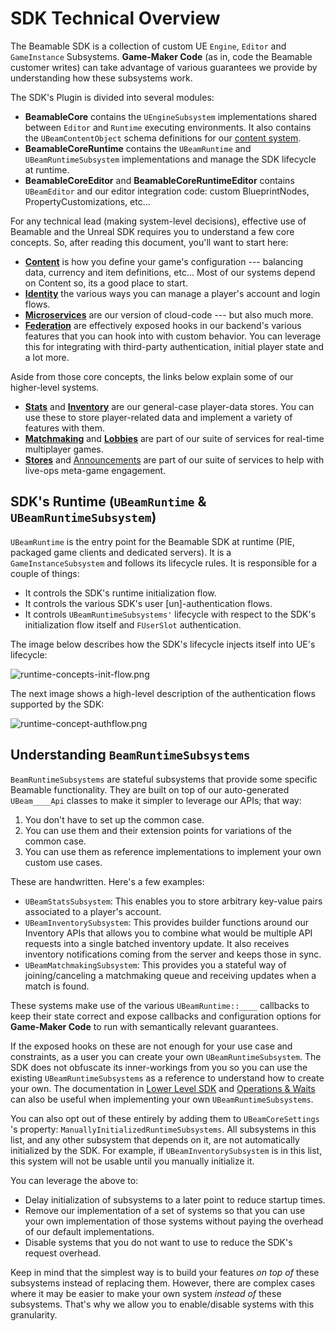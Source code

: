 # SDK Technical Overview
The Beamable SDK is a collection of custom UE `Engine`, `Editor` and `GameInstance` Subsystems.
**Game-Maker Code** (as in, code the Beamable customer writes) can take advantage of various guarantees we provide by understanding how these subsystems work.

The SDK's Plugin is divided into several modules:

- **BeamableCore** contains the `UEngineSubsystem` implementations shared between `Editor` and `Runtime` executing environments. 
It also contains the `UBeamContentObject` schema definitions for our [content system](beamable-services/content.md).
- **BeamableCoreRuntime** contains the `UBeamRuntime` and `UBeamRuntimeSubsystem` implementations and manage the SDK lifecycle at runtime.
- **BeamableCoreEditor** and **BeamableCoreRuntimeEditor** contains `UBeamEditor` and our editor integration code: custom BlueprintNodes, PropertyCustomizations, etc...

For any technical lead (making system-level decisions), effective use of Beamable and the Unreal SDK requires you to understand a few core concepts.
So, after reading this document, you'll want to start here:

- [**Content**](beamable-services/content.md) is how you define your game's configuration --- balancing data, currency and item definitions, etc... Most of our systems depend on Content so, its a good place to start.
- [**Identity**](beamable-services/identity.md) the various ways you can manage a player's account and login flows.
- [**Microservices**](microservices/microservices.md) are our version of cloud-code --- but also much more.
- [**Federation**](federation/federation.md) are effectively exposed hooks in our backend's various features that you can hook into with custom behavior. You can leverage this for integrating with third-party authentication, initial player state and a lot more. 

Aside from those core concepts, the links below explain some of our higher-level systems.

- [**Stats**](beamable-services/stats.md) and [**Inventory**](beamable-services/inventory.md) are our general-case player-data stores. You can use these to store player-related data and implement a variety of features with them.
- [**Matchmaking**](beamable-services/matchmaking.md) and [**Lobbies**](beamable-services/lobbies.md) are part of our suite of services for real-time multiplayer games.
- [**Stores**](beamable-services/stores.md) and [Announcements](beamable-services/announcements.md) are part of our suite of services to help with live-ops meta-game engagement.


## SDK's Runtime (`UBeamRuntime` & `UBeamRuntimeSubsystem`)
`UBeamRuntime` is the entry point for the Beamable SDK at runtime (PIE, packaged game clients and dedicated servers).
It is a `GameInstanceSubsystem` and follows its lifecycle rules. 
It is responsible for a couple of things:

- It controls the SDK's runtime initialization flow.
- It controls the various SDK's user \[un\]-authentication flows.
- It controls `UBeamRuntimeSubsystems'` lifecycle with respect to the SDK's initialization flow itself and `FUserSlot` authentication.

The image below describes how the SDK's lifecycle injects itself into UE's lifecycle:

![runtime-concepts-init-flow.png](../media/imgs/runtime-concepts-init-flow.png)

The next image shows a high-level description of the authentication flows supported by the SDK:

![runtime-concept-authflow.png](../media/imgs/runtime-concept-authflow.png)

## Understanding `BeamRuntimeSubsystems`
`BeamRuntimeSubsystems` are stateful subsystems that provide some specific Beamable functionality. 
They are built on top of our auto-generated `UBeam____Api` classes to make it simpler to leverage our APIs; that way:

1. You don't have to set up the common case.
2. You can use them and their extension points for variations of the common case.
3. You can use them as reference implementations to implement your own custom use cases.

These are handwritten. Here's a few examples:

- `UBeamStatsSubsystem`: This enables you to store arbitrary key-value pairs associated to a player's account.
- `UBeamInventorySubsystem`: This provides builder functions around our Inventory APIs that allows you to combine what would be multiple API requests into a single batched inventory update. It also receives inventory notifications coming from the server and keeps those in sync.
- `UBeamMatchmakingSubsystem`: This provides you a stateful way of joining/canceling a matchmaking queue and receiving updates when a match is found.

These systems make use of the various `UBeamRuntime::____` callbacks to keep their state correct and expose callbacks and configuration options for **Game-Maker Code** to run with semantically relevant guarantees.

If the exposed hooks on these are not enough for your use case and constraints, as a user you can create your own `UBeamRuntimeSubsystem`. 
The SDK does not obfuscate its inner-workings from you so you can use the existing `UBeamRuntimeSubsystems` as a reference to understand how to create your own.
The documentation in [Lower Level SDK](runtime-systems/lower-level.md) and [Operations & Waits](runtime-systems/operations-and-waits.md) can also be useful when implementing your own `UBeamRuntimeSubsystems`. 

You can also opt out of these entirely by adding them to `UBeamCoreSettings` 's property: `ManuallyInitializedRuntimeSubsystems`.
All subsystems in this list, and any other subsystem that depends on it, are not automatically initialized by the SDK.
For example, if `UBeamInventorySubsystem` is in this list, this system will not be usable until you manually initialize it. 

You can leverage the above to:

- Delay initialization of subsystems to a later point to reduce startup times.
- Remove our implementation of a set of systems so that you can use your own implementation of those systems without paying the overhead of our default implementations.
- Disable systems that you do not want to use to reduce the SDK's request overhead.

Keep in mind that the simplest way is to build your features *on top of* these subsystems instead of replacing them.
However, there are complex cases where it may be easier to make your own system *instead of* these subsystems. 
That's why we allow you to enable/disable systems with this granularity.
